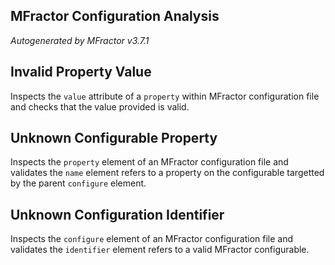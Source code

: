 ## MFractor Configuration Analysis
*Autogenerated by MFractor v3.7.1*
## Invalid Property Value

Inspects the `value` attribute of a `property` within MFractor configuration file and checks that the value provided is valid.


## Unknown Configurable Property

Inspects the `property` element of an MFractor configuration file and validates the `name` element refers to a property on the configurable targetted by the parent `configure` element.


## Unknown Configuration Identifier

Inspects the `configure` element of an MFractor configuration file and validates the `identifier` element refers to a valid MFractor configurable.


